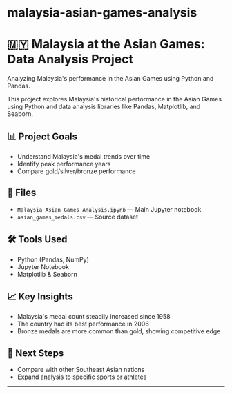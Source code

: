 # malaysia-asian-games-analysis
# 🇲🇾 Malaysia at the Asian Games: Data Analysis Project
Analyzing Malaysia's performance in the Asian Games using Python and Pandas.

This project explores Malaysia's historical performance in the Asian Games using Python and data analysis libraries like Pandas, Matplotlib, and Seaborn.

## 📊 Project Goals

- Understand Malaysia's medal trends over time
- Identify peak performance years
- Compare gold/silver/bronze performance

## 📁 Files

- `Malaysia_Asian_Games_Analysis.ipynb` — Main Jupyter notebook
- `asian_games_medals.csv` — Source dataset

## 🛠️ Tools Used

- Python (Pandas, NumPy)
- Jupyter Notebook
- Matplotlib & Seaborn

## 📈 Key Insights

- Malaysia's medal count steadily increased since 1958
- The country had its best performance in 2006
- Bronze medals are more common than gold, showing competitive edge

## 📌 Next Steps

- Compare with other Southeast Asian nations
- Expand analysis to specific sports or athletes

---
